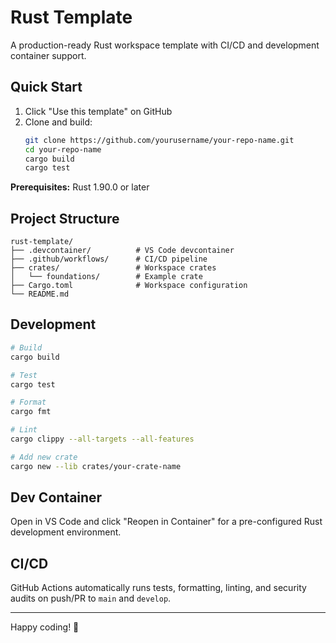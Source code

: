 # Rust Template

A production-ready Rust workspace template with CI/CD and development container support.

## Quick Start

1. Click "Use this template" on GitHub
2. Clone and build:
   ```bash
   git clone https://github.com/yourusername/your-repo-name.git
   cd your-repo-name
   cargo build
   cargo test
   ```

**Prerequisites:** Rust 1.90.0 or later

## Project Structure

```
rust-template/
├── .devcontainer/          # VS Code devcontainer
├── .github/workflows/      # CI/CD pipeline
├── crates/                 # Workspace crates
│   └── foundations/        # Example crate
├── Cargo.toml              # Workspace configuration
└── README.md
```

## Development

```bash
# Build
cargo build

# Test
cargo test

# Format
cargo fmt

# Lint
cargo clippy --all-targets --all-features

# Add new crate
cargo new --lib crates/your-crate-name
```

## Dev Container

Open in VS Code and click "Reopen in Container" for a pre-configured Rust development environment.

## CI/CD

GitHub Actions automatically runs tests, formatting, linting, and security audits on push/PR to `main` and `develop`.

---

Happy coding! 🦀